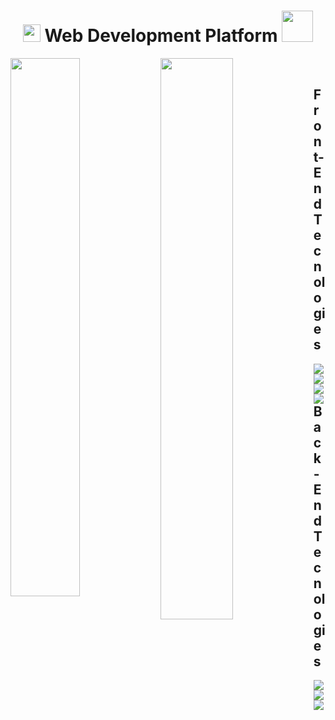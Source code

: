 <h1 align="center">
<img src="https://media.giphy.com/media/hvRJCLFzcasrR4ia7z/giphy.gif" width="28">
Web Development Platform  <img src="https://media.giphy.com/media/12oufCB0MyZ1Go/giphy.gif" width="50">
</h1>


<img align="left"  width="47%"  src="https://github-readme-stats.vercel.app/api?username=Barros7&show=true&theme=radical " />

<img align="left" width="48%" src="https://github-readme-stats.vercel.app/api/top-langs/?username=Barros7&layout=compact" />

<br/>
<h2>Front-End Tecnologies</h2>

<img align="left" src="https://img.shields.io/badge/html5-6DA55F?style=for-the-badge&logo=html5&logoColor=white" />
<img align="left" src="https://img.shields.io/badge/css3-6DA55F?style=for-the-badge&logo=css3&logoColor=white" />
<img align="left" src="https://img.shields.io/badge/javascript-6DA55F?style=for-the-badge&logo=js&logoColor=white" />
<img align="left" src="https://img.shields.io/badge/angular.js-6DA55F?style=for-the-badge&logo=angularjs&logoColor=white" />

<br>
<h2>Back-End Tecnologies</h2>

<img align="left" src="https://img.shields.io/badge/sql-6DA55F?style=for-the-badge&logo=sql&logoColor=white" />
<img align="left" src="https://img.shields.io/badge/mysql-6DA55F?style=for-the-badge&logo=mysql&logoColor=white" />
<img align="left" src="https://img.shields.io/badge/php-6DA55F?style=for-the-badge&logo=php&logoColor=white" />
  
##  <br /> <br />